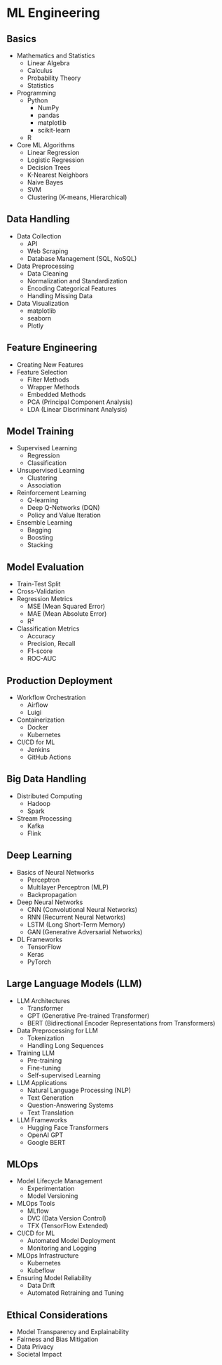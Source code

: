 # ML Engineering

## Basics
- Mathematics and Statistics
  - Linear Algebra
  - Calculus
  - Probability Theory
  - Statistics
- Programming
  - Python
    - NumPy
    - pandas
    - matplotlib
    - scikit-learn
  - R
- Core ML Algorithms
  - Linear Regression
  - Logistic Regression
  - Decision Trees
  - K-Nearest Neighbors
  - Naive Bayes
  - SVM
  - Clustering (K-means, Hierarchical)

## Data Handling
- Data Collection
  - API
  - Web Scraping
  - Database Management (SQL, NoSQL)
- Data Preprocessing
  - Data Cleaning
  - Normalization and Standardization
  - Encoding Categorical Features
  - Handling Missing Data
- Data Visualization
  - matplotlib
  - seaborn
  - Plotly

## Feature Engineering
- Creating New Features
- Feature Selection
  - Filter Methods
  - Wrapper Methods
  - Embedded Methods
  - PCA (Principal Component Analysis)
  - LDA (Linear Discriminant Analysis)

## Model Training
- Supervised Learning
  - Regression
  - Classification
- Unsupervised Learning
  - Clustering
  - Association
- Reinforcement Learning
  - Q-learning
  - Deep Q-Networks (DQN)
  - Policy and Value Iteration
- Ensemble Learning
  - Bagging
  - Boosting
  - Stacking

## Model Evaluation
- Train-Test Split
- Cross-Validation
- Regression Metrics
  - MSE (Mean Squared Error)
  - MAE (Mean Absolute Error)
  - R²
- Classification Metrics
  - Accuracy
  - Precision, Recall
  - F1-score
  - ROC-AUC

## Production Deployment
- Workflow Orchestration
  - Airflow
  - Luigi
- Containerization
  - Docker
  - Kubernetes
- CI/CD for ML
  - Jenkins
  - GitHub Actions

## Big Data Handling
- Distributed Computing
  - Hadoop
  - Spark
- Stream Processing
  - Kafka
  - Flink

## Deep Learning
- Basics of Neural Networks
  - Perceptron
  - Multilayer Perceptron (MLP)
  - Backpropagation
- Deep Neural Networks
  - CNN (Convolutional Neural Networks)
  - RNN (Recurrent Neural Networks)
  - LSTM (Long Short-Term Memory)
  - GAN (Generative Adversarial Networks)
- DL Frameworks
  - TensorFlow
  - Keras
  - PyTorch

## Large Language Models (LLM)
- LLM Architectures
  - Transformer
  - GPT (Generative Pre-trained Transformer)
  - BERT (Bidirectional Encoder Representations from Transformers)
- Data Preprocessing for LLM
  - Tokenization
  - Handling Long Sequences
- Training LLM
  - Pre-training
  - Fine-tuning
  - Self-supervised Learning
- LLM Applications
  - Natural Language Processing (NLP)
  - Text Generation
  - Question-Answering Systems
  - Text Translation
- LLM Frameworks
  - Hugging Face Transformers
  - OpenAI GPT
  - Google BERT

## MLOps
- Model Lifecycle Management
  - Experimentation
  - Model Versioning
- MLOps Tools
  - MLflow
  - DVC (Data Version Control)
  - TFX (TensorFlow Extended)
- CI/CD for ML
  - Automated Model Deployment
  - Monitoring and Logging
- MLOps Infrastructure
  - Kubernetes
  - Kubeflow
- Ensuring Model Reliability
  - Data Drift
  - Automated Retraining and Tuning

## Ethical Considerations
- Model Transparency and Explainability
- Fairness and Bias Mitigation
- Data Privacy
- Societal Impact